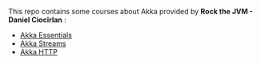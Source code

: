 
This repo contains some courses about Akka provided by **Rock the JVM - Daniel Ciocîrlan** :
- [Akka Essentials](https://www.udemy.com/course/akka-essentials/)
- [Akka Streams](https://www.udemy.com/course/akka-streams/)
- [Akka HTTP](https://www.udemy.com/course/akka-http)